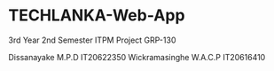 # TECHLANKA-Web-App
3rd Year 2nd Semester ITPM Project GRP-130

Dissanayake M.P.D IT20622350
Wickramasinghe W.A.C.P IT20616410
